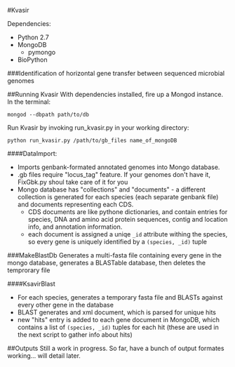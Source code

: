 #Kvasir

Dependencies:
* Python 2.7
* MongoDB
  * pymongo
* BioPython

###Identification of horizontal gene transfer between sequenced microbial genomes

##Running Kvasir
With dependencies installed, fire up a Mongod instance. In the terminal:

`mongod --dbpath path/to/db`

Run Kvasir by invoking run_kvasir.py in your working directory:

`python run_kvasir.py /path/to/gb_files name_of_mongoDB`


####DataImport:
* Imports genbank-formated annotated genomes into Mongo database.
* .gb files require "locus_tag" feature. If your genomes don't have it, FixGbk.py shoul take care of it for you
* Mongo database has "collections" and "documents" - a different collection is generated for each species (each separate genbank file) and documents representing each CDS. 
    * CDS documents are like pythone dictionaries, and contain entries for species, DNA and amino acid protein sequences, contig and location info, and annotation information.
    * each document is assigned a uniqe `_id` attribute withing the species, so every gene is uniquely identified by a `(species, _id)` tuple

###MakeBlastDb
Generates a multi-fasta file containing every gene in the mongo database, generates a BLASTable database, then deletes the temprorary file

####KsavirBlast
* For each species, generates a temporary fasta file and BLASTs against every other gene in the database
* BLAST generates and xml document, which is parsed for unique hits
* new "hits" entry is added to each gene document in MongoDB, which contains a list of `(species, _id)` tuples for each hit (these are used in the next script to gather info about hits)

##Outputs
Still a work in progress. So far, have a bunch of output formates working... will detail later.
